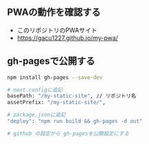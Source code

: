 ## PWAの動作を確認する
- このリポジトリのPWAサイト
- https://gacu1227.github.io/my-pwa/

## gh-pagesで公開する
```bash
npm install gh-pages --save-dev

# next.configに追記
basePath: "/my-static-site", // リポジトリ名
assetPrefix: "/my-static-site/",

# package.jsonに追記
"deploy": "npm run build && gh-pages -d out"

# github の設定から gh-pagesを公開設定にする
```

